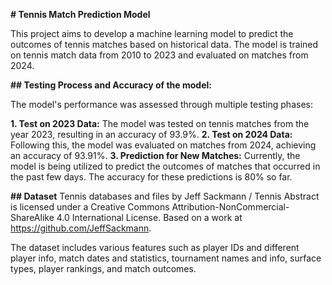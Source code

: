 **# Tennis Match Prediction Model**

This project aims to develop a machine learning model to predict the outcomes of tennis matches based on historical data. 
The model is trained on tennis match data from 2010 to 2023 and evaluated on matches from 2024.


**## Testing Process and Accuracy of the model:**

The model's performance was assessed through multiple testing phases:

**1. Test on 2023 Data:** The model was tested on tennis matches from the year 2023, resulting in an accuracy of 93.9%.
**2. Test on 2024 Data:** Following this, the model was evaluated on matches from 2024, achieving an accuracy of 93.91%.
**3. Prediction for New Matches:** Currently, the model is being utilized to predict the outcomes of matches that occurred in the past few days. The accuracy for these predictions is 80% so far.


**## Dataset**
Tennis databases and files by Jeff Sackmann / Tennis Abstract is licensed under a Creative Commons Attribution-NonCommercial-ShareAlike 4.0 International License.
Based on a work at https://github.com/JeffSackmann.

The dataset includes various features such as player IDs and different player info, match dates and statistics, tournament names and info, surface types, player rankings, and match outcomes.


